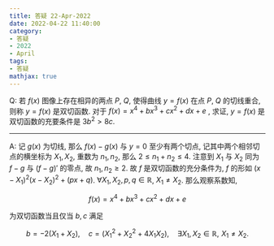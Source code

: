 ```yaml
---
title: 答疑 22-Apr-2022
date: 2022-04-22 11:40:00
category: 
- 答疑
- 2022
- April
tags: 
- 答疑
mathjax: true
---
```


Q: 若 $f(x)$ 图像上存在相异的两点 $P$, $Q$, 使得曲线 $y=f(x)$ 在点 $P$, $Q$ 的切线重合, 则称 $y=f(x)$ 是双切函数. 对于 $f(x)=x^4+bx^3+cx^2+dx+e$ , 求证, $y=f(x)$ 是双切函数的充要条件是 $3b^2>8c$.

***

A: 记 $g(x)$ 为切线, 那么 $f(x)-g(x)$ 与 $y=0$ 至少有两个切点, 记其中两个相邻切点的横坐标为 $X_1,X_2$, 重数为 $n_1,n_2$, 那么 $2\leq n_1+n_2\leq 4$. 注意到 $X_1$ 与 $X_2$ 同为 $f-g$ 与 $(f-g)'$ 的零点, 故 $n_1,n_2\geq 2$.  故 $f$ 是双切函数的充分条件为, $f$ 的形如 $(x-X_1)^2(x-X_2)^2+(px+q)$. $\forall X_1,X_2,p,q\in \mathbb R$, $X_1\neq X_2$. 那么观察系数知, 

$$
f(x)=x^4+bx^3+cx^2+dx+e
$$

为双切函数当且仅当 $b,c$ 满足 

$$
b=-2(X_1+X_2),\quad c=(X_1^2+X_2^2+4X_1X_2),\quad \exists X_1, X_2\in \mathbb R,\,\,X_1\neq X_2.
$$

